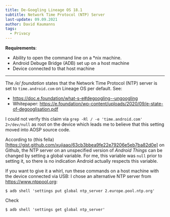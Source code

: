 ```yaml
---
title: De-Googling Lineage OS 18.1
subtitle: Network Time Protocol (NTP) Server
last-update: 09.09.2021
author: David Kaumanns
tags:
  - Privacy
---
```


**Requirements**:

- Ability to open the command line on a \*nix machine.
- Android Debuge Bridge (ADB) set up on a host machine
- Device connected to that host machine

---

The */e/ foundation* states that the Network Time Protocol (NTP) server is set to `time.android.com` on Lineage OS per default.
See:

- <https://doc.e.foundation/what-s-e#degoogling--ungoogling>
- Whitepaper: <https://e.foundation/wp-content/uploads/2020/09/e-state-of-degooglisation.pdf>

I could not verify this claim via `grep -Rl / -e 'time.android.com' 2>/dev/null` as root on the device
which leads me to believe that this setting moved into AOSP source code.

According to (this fella)[https://gist.github.com/xujiaao/63cb3bbea9fe22e79206e5eb7ba82d0e] on Github,
the NTP server on an unspecified version of *Android Things* can be changed by setting a global variable.
For me, this variable was `null` prior to setting it, so there is no indication Android actually respects this variable.

If you want to give it a whirl, run these commands on a host machine with the device connected via USB:
I chose an alternative NTP server from <https://www.ntppool.org>:

```
$ adb shell 'settings put global ntp_server 2.europe.pool.ntp.org'
```

Check

```
$ adb shell 'settings get global ntp_server'
```

